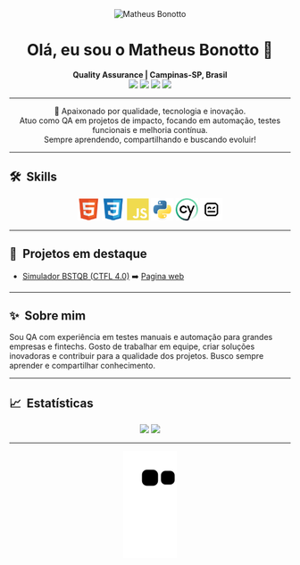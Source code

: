 

<div align="center">
  <img src="https://sdk.bitmoji.com/render/panel/e0c8b93f-c246-46e8-9db2-ec0cb01ec9eb-f38649ec-f37c-493a-a34b-475f6993ba74-v1.png?transparent=1&palette=1" alt="Matheus Bonotto" width="120" height="120" />
  
  <h1>Olá, eu sou o Matheus Bonotto 👋</h1>
  <b>Quality Assurance | Campinas-SP, Brasil</b>
  <br/>
  <a href="https://github.com/matteusbonotto" target="_blank"><img src="https://img.shields.io/badge/GitHub-181717?style=for-the-badge&logo=github&logoColor=white"/></a>
  <a href="https://linkedin.com/in/matheusbonotto" target="_blank"><img src="https://img.shields.io/badge/LinkedIn-0A66C2?style=for-the-badge&logo=linkedin&logoColor=white"/></a>
  <a href="mailto:contato@matheusbonotto.com.br"><img src="https://img.shields.io/badge/E--mail-D14836?style=for-the-badge&logo=gmail&logoColor=white"/></a>
  <a href="https://matheusbonotto.com.br" target="_blank"><img src="https://img.shields.io/badge/Currículo-1976D2?style=for-the-badge&logo=google-chrome&logoColor=white"/></a>
</div>

---

<p align="center">
  🚀 Apaixonado por qualidade, tecnologia e inovação.<br>
  Atuo como QA em projetos de impacto, focando em automação, testes funcionais e melhoria contínua.<br>
  Sempre aprendendo, compartilhando e buscando evoluir!
</p>

---

## 🛠️ &nbsp;Skills

<div align="center">
  <img src="https://raw.githubusercontent.com/devicons/devicon/master/icons/html5/html5-original.svg" alt="HTML5" width="40" height="40"/>
  <img src="https://raw.githubusercontent.com/devicons/devicon/master/icons/css3/css3-original.svg" alt="CSS3" width="40" height="40"/>
  <img src="https://raw.githubusercontent.com/devicons/devicon/master/icons/javascript/javascript-plain.svg" alt="JavaScript" width="40" height="40"/>
  <img src="https://raw.githubusercontent.com/devicons/devicon/master/icons/python/python-original.svg" alt="Python" width="40" height="40"/>
  <img src="https://raw.githubusercontent.com/devicons/devicon/master/icons/cypressio/cypressio-original.svg" alt="Cypress" width="40" height="40"/>
  <img src="https://raw.githubusercontent.com/vscode-icons/vscode-icons/0927fc72a1d655c12ec60178df88bef6da3b883d/icons/file_type_robotframework.svg" alt="Robot Framework" width="40" height="40"/>
</div>

---

## 📌 &nbsp;Projetos em destaque
- [Simulador BSTQB (CTFL 4.0)](https://github.com/matteusbonotto/simulador-ctfl) ➡️ [Pagina web](https://matteusbonotto.github.io/simulador-ctfl/)

---

## ✨ &nbsp;Sobre mim

Sou QA com experiência em testes manuais e automação para grandes empresas e fintechs. Gosto de trabalhar em equipe, criar soluções inovadoras e contribuir para a qualidade dos projetos. Busco sempre aprender e compartilhar conhecimento.

---

## 📈 &nbsp;Estatísticas

<div align="center">
  <img height="180em" src="https://github-readme-stats.vercel.app/api?username=matteusbonotto&show_icons=true&theme=blue-green&include_all_commits=true&count_private=true"/>
  <img height="180em" src="https://github-readme-stats.vercel.app/api/top-langs/?username=matteusbonotto&layout=compact&langs_count=7&theme=blue-green"/>
</div>

---

<div align="center">
  <img src="https://github.com/matteusbonotto/matteusbonotto/blob/output/github-contribution-grid-snake.svg" alt="Snake animation"/>
</div>
